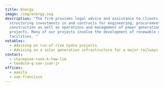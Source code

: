 ```yaml
---
title: Energy
image: /img/energy.svg
description: "The firm provides legal advice and assistance to clients in
  structuring investments in and contracts for engineering, procurement, and
  construction as well as operations and management of power generation
  projects. Many of our projects involve the development of renewable energy
  facilities. "
notables:
  - Advising on run-of-rive hydro projects
  - Advising on a solar generation infrastructure for a major railways project
contact:
  - charmaine-rose-k-haw-lim
  - teodulo-g-san-juan-jr
offices:
  - manila
  - san-francisco
---
```

